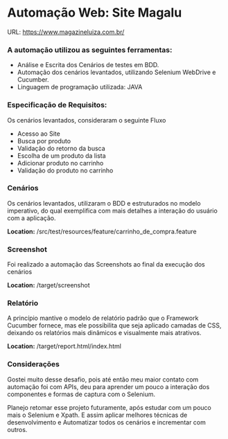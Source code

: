 # Automação Web: Site Magalu

  URL: https://www.magazineluiza.com.br/

  ### **A automação utilizou as seguintes ferramentas:**

   - Análise e Escrita dos Cenários de testes em BDD. 
   - Automação dos cenários levantados, utilizando Selenium WebDrive e Cucumber.
   - Linguagem de programação utilizada: JAVA
    
  ### **Especificação de Requisitos:**  
   Os cenários levantados, consideraram o seguinte Fluxo
   - Acesso ao Site
   - Busca por produto
   - Validação do retorno da busca
   - Escolha de um produto da lista
   - Adicionar produto no carrinho
   - Validação do produto no carrinho
  
  ### **Cenários**
  
 Os cenários levantados, utilizaram o BDD e estruturados no modelo imperativo, do qual exemplifica com mais detalhes a interação do usuário com a aplicação.

   **Location:** /src/test/resources/feature/carrinho_de_compra.feature
  
  ### **Screenshot**
    
   Foi realizado a automação das Screenshots ao final da execução dos cenários
  
   **Location:** /target/screenshot

    
  ### **Relatório**
  
   A princípio mantive o modelo de relatório padrão que o Framework Cucumber fornece, mas ele possibilita que seja aplicado camadas de CSS, deixando os relatórios mais dinâmicos e visualmente mais atrativos.
    
   **Location:** /target/report.html/index.html
  
  
### **Considerações**
  
Gostei muito desse desafio, pois até então meu maior contato com automação foi com APIs, deu para aprender um pouco a interação dos componentes e formas de captura com o Selenium.

Planejo retomar esse projeto futuramente, após estudar com um pouco mais o Selenium e Xpath. E assim aplicar melhores técnicas de desenvolvimento e Automatizar todos os cenários e incrementar com outros.
  

